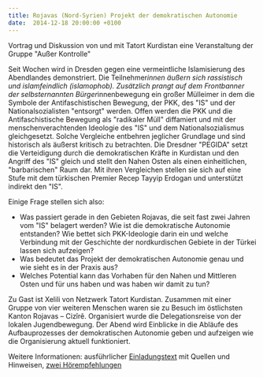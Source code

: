 ```yaml
---
title: Rojavas (Nord-Syrien) Projekt der demokratischen Autonomie
date:  2014-12-18 20:00:00 +0100
---
```


Vortrag und Diskussion von und mit Tatort Kurdistan eine Veranstaltung der Gruppe "Außer Kontrolle"



Seit Wochen wird in Dresden gegen eine vermeintliche Islamisierung des
Abendlandes demonstriert. Die Teilnehmer*innen äußern sich rassistisch und
islamfeindlich (islamophob). Zusätzlich prangt auf dem Frontbanner der
selbsternannten Bürger*innenbewegung ein großer Mülleimer in dem die
Symbole der Antifaschistischen Bewegung, der PKK, des "IS" und der
Nationalsozialisten "entsorgt" werden. Offen werden die PKK und die
Antifaschistische Bewegung als "radikaler Müll" diffamiert und mit der
menschenverachtenden Ideologie des "IS" und dem Nationalsozialismus
gleichgesetzt. Solche Vergleiche entbehren jeglicher Grundlage und sind
historisch als äußerst kritisch zu betrachten. Die Dresdner "PEGIDA" setzt
die Verteidigung durch die demokratischen Kräfte in Kurdistan und den
Angriff des "IS" gleich und stellt den Nahen Osten als einen
einheitlichen, "barbarischen" Raum dar. Mit ihren Vergleichen stellen sie
sich auf eine Stufe mit dem türkischen Premier Recep Tayyip Erdogan und
unterstützt indirekt den "IS".


Einige Frage stellen sich also:

<ul>

<li>Was passiert gerade in den Gebieten Rojavas, die seit fast zwei
Jahren vom "IS" belagert werden? Wie ist die demokratische Autonomie
entstanden? Wie bettet sich PKK-Ideologie darin ein und welche
Verbindung mit der Geschichte der nordkurdischen Gebiete in der Türkei
lassen sich aufzeigen?
</li>

<li>Was bedeutet das Projekt der demokratischen Autonomie genau und wie
sieht es in der Praxis aus?
</li>

<li>Welches Potential kann das Vorhaben für den Nahen und Mittleren
Osten und für uns haben und was haben wir damit zu tun?
</li>

</ul>

Zu Gast ist Xelili von Netzwerk Tatort Kurdistan. Zusammen mit einer
Gruppe von vier weiteren Menschen waren sie zu Besuch im östlichsten
Kanton Rojavas – Cizîrê. Organisiert wurde die Delegationsreise von der
lokalen Jugendbewegung. Der Abend wird Einblicke in die Abläufe des
Aufbauprozesses der demokratischen Autonomie geben und aufzeigen wie die
Organisierung aktuell funktioniert.


Weitere Informationen: ausführlicher <a href="http://ausserkontrolle.blogsport.de/2014/12/08/vortrag-und-diskussion/">Einladungstext</a>
mit Quellen und Hinweisen, <a href="http://ausserkontrolle.blogsport.de/2014/12/11/hoerhinweise/">zwei
Hörempfehlungen</a>

